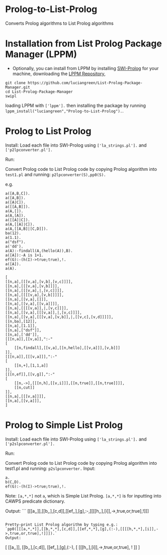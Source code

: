 # Prolog-to-List-Prolog
Converts Prolog algorithms to List Prolog algorithms


# Installation from List Prolog Package Manager (LPPM)

* Optionally, you can install from LPPM by installing <a href="https://www.swi-prolog.org/build/">SWI-Prolog</a> for your machine, downloading the <a href="https://github.com/luciangreen/List-Prolog-Package-Manager">LPPM Repository</a>,
```
git clone https://github.com/luciangreen/List-Prolog-Package-Manager.git
cd List-Prolog-Package-Manager
swipl
```
loading LPPM with `['lppm'].` then installing the package by running `lppm_install("luciangreen","Prolog-to-List-Prolog").`.

# Prolog to List Prolog

Install:
Load each file into SWI-Prolog using `['la_strings.pl'].` and `['p2lpconverter.pl'].`

Run:

Convert Prolog code to List Prolog code by copying Prolog algorithm into `test1.pl` and running: `p2lpconverter(S),pp0(S).`

e.g.
```
a([A,B,C]).
a([A,B]).
a([A|C]).
a([[A,B]]).
a(A,[]).
a(A,[A]).
a([[A]|C]).
a(A,[[A]|C]).
a(A,[[A,B]|[C,D]]).
ba(12).
a(1.1).
a("dsf").
a('dd').
a(A):-findall(A,(hello(A)),B).
a([A]):-A is 1+1.
ef(G):-(h(I)->true;true),!.
a([A]).
a(A).

[
[[n,a],[[[v,a],[v,b],[v,c]]]],
[[n,a],[[[v,a],[v,b]]]],
[[n,a],[[[v,a],|,[v,c]]]],
[[n,a],[[[[v,a],[v,b]]]]],
[[n,a],[[v,a],[]]],
[[n,a],[[v,a],[[v,a]]]],
[[n,a],[[[[v,a]],|,[v,c]]]],
[[n,a],[[v,a],[[[v,a]],|,[v,c]]]],
[[n,a],[[v,a],[[[v,a],[v,b]],|,[[v,c],[v,d]]]]],
[[n,ba],[12]],
[[n,a],[1.1]],
[[n,a],["dsf"]],
[[n,a],['dd']],
[[[n,a]],[[v,a]],":-"
[
	[[n,findall],[[v,a],[[n,hello],[[v,a]]],[v,b]]]
]],
[[[n,a]],[[[v,a]]],":-"
[
	[[n,+],[1,1,a]]
]],
[[[n,ef]],[[v,g]],":-"
[
	[[n,->],[[[n,h],[[v,i]]],[[n,true]],[[n,true]]]],
	[[n,cut]]
]],
[[n,a],[[[v,a]]]],
[[n,a],[[v,a]]],
]
```

# Prolog to Simple List Prolog

Install:
Load each file into SWI-Prolog using `['la_strings.pl'].` and `['p2slpconverter.pl'].`

Run:

Convert Prolog code to List Prolog code by copying Prolog algorithm into test1.pl and running: `p2slpconverter.`
Input:
```
a.
b(C,D).
ef(G):-(h(I)->true;true),!.
```
Note: `[a,*,*]` not `a`, which is Simple List Prolog. `[a,*,*]` is for inputting into CAWPS predicate dictionary.

Output: ```
[[[a,*,*]],[[b,*,*],[c,d]],[[ef,*,*],[g],:-,[[[[h,*,*],[i]],->,true,or,true],!]]]
```

Pretty-print List Prolog algorithm by typing e.g.:
`pp0([[[a,*,*]],[[b,*,*],[c,d]],[[ef,*,*],[g],(:-),[[[[h,*,*],[i]],->,true,or,true],!]]]).`
Output:
```
[
[[a,*,*]],
[[b,*,*],[c,d]],
[[ef,*,*],[g],(:-),
[
	[[[h,*,*],[i]],->,true,or,true],
	!
]]
]
```

